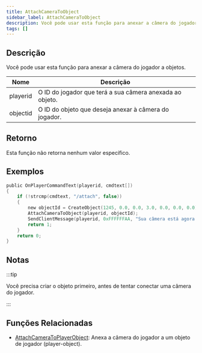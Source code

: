 ```yaml
---
title: AttachCameraToObject
sidebar_label: AttachCameraToObject
description: Você pode usar esta função para anexar a câmera do jogador a objetos.
tags: []
---
```


## Descrição

Você pode usar esta função para anexar a câmera do jogador a objetos.

| Nome     | Descrição                                                |
| -------- | -------------------------------------------------------- |
| playerid | O ID do jogador que terá a sua câmera anexada ao objeto. |
| objectid | O ID do objeto que deseja anexar à câmera do jogador.    |

## Retorno

Esta função não retorna nenhum valor específico.

## Exemplos

```c
public OnPlayerCommandText(playerid, cmdtext[])
{
    if (!strcmp(cmdtext, "/attach", false))
    {
        new objectId = CreateObject(1245, 0.0, 0.0, 3.0, 0.0, 0.0, 0.0);
        AttachCameraToObject(playerid, objectId);
        SendClientMessage(playerid, 0xFFFFFFAA, "Sua câmera está agora anexada ao objeto.");
        return 1;
    }
    return 0;
}
```

## Notas

:::tip

Você precisa criar o objeto primeiro, antes de tentar conectar uma câmera do jogador.

:::

## Funções Relacionadas

- [AttachCameraToPlayerObject](AttachCameraToPlayerObject.md): Anexa a câmera do jogador a um objeto de jogador (player-object).
